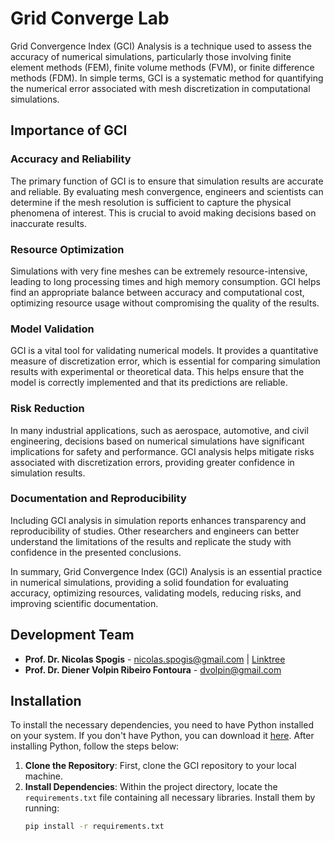# Grid Converge Lab

Grid Convergence Index (GCI) Analysis is a technique used to assess the accuracy of numerical simulations, particularly those involving finite element methods (FEM), finite volume methods (FVM), or finite difference methods (FDM). In simple terms, GCI is a systematic method for quantifying the numerical error associated with mesh discretization in computational simulations.

## Importance of GCI

### Accuracy and Reliability
The primary function of GCI is to ensure that simulation results are accurate and reliable. By evaluating mesh convergence, engineers and scientists can determine if the mesh resolution is sufficient to capture the physical phenomena of interest. This is crucial to avoid making decisions based on inaccurate results.

### Resource Optimization
Simulations with very fine meshes can be extremely resource-intensive, leading to long processing times and high memory consumption. GCI helps find an appropriate balance between accuracy and computational cost, optimizing resource usage without compromising the quality of the results.

### Model Validation
GCI is a vital tool for validating numerical models. It provides a quantitative measure of discretization error, which is essential for comparing simulation results with experimental or theoretical data. This helps ensure that the model is correctly implemented and that its predictions are reliable.

### Risk Reduction
In many industrial applications, such as aerospace, automotive, and civil engineering, decisions based on numerical simulations have significant implications for safety and performance. GCI analysis helps mitigate risks associated with discretization errors, providing greater confidence in simulation results.

### Documentation and Reproducibility
Including GCI analysis in simulation reports enhances transparency and reproducibility of studies. Other researchers and engineers can better understand the limitations of the results and replicate the study with confidence in the presented conclusions.

In summary, Grid Convergence Index (GCI) Analysis is an essential practice in numerical simulations, providing a solid foundation for evaluating accuracy, optimizing resources, validating models, reducing risks, and improving scientific documentation.

## Development Team

- **Prof. Dr. Nicolas Spogis** - [nicolas.spogis@gmail.com](mailto:nicolas.spogis@gmail.com) | [Linktree](https://linktr.ee/CascaGrossaSuprema)
- **Prof. Dr. Diener Volpin Ribeiro Fontoura** - [dvolpin@gmail.com](mailto:dvolpin@gmail.com)

## Installation

To install the necessary dependencies, you need to have Python installed on your system. If you don't have Python, you can download it [here](https://www.python.org/downloads/). After installing Python, follow the steps below:

1. **Clone the Repository**: First, clone the GCI repository to your local machine.
2. **Install Dependencies**: Within the project directory, locate the `requirements.txt` file containing all necessary libraries. Install them by running:
   ```bash
   pip install -r requirements.txt
